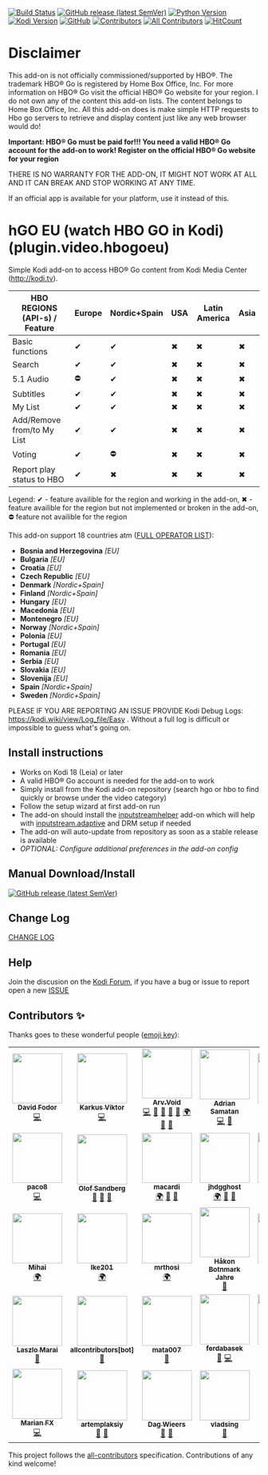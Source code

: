 [![Build Status](https://github.com/arvvoid/plugin.video.hbogoeu/workflows/Build/badge.svg)](https://github.com/arvvoid/plugin.video.hbogoeu/actions)
[![GitHub release (latest SemVer)](https://img.shields.io/github/v/release/arvvoid/plugin.video.hbogoeu)](https://github.com/arvvoid/plugin.video.hbogoeu/blob/master/README.md#install-instructions) 
[![Python Version](https://img.shields.io/badge/python-2.7%20%7C%203.7-blue)](https://kodi.tv/article/attention-addon-developers-migration-python-3)
[![Kodi Version](https://img.shields.io/badge/kodi-18%20or%20%2B-blue)](https://kodi.tv/)
[![GitHub](https://img.shields.io/github/license/arvvoid/plugin.video.hbogoeu?style=flat)](https://opensource.org/licenses/gpl-2.0.php)
[![Contributors](https://img.shields.io/github/contributors/arvvoid/plugin.video.hbogoeu.svg)](https://github.com/arvvoid/plugin.video.hbogoeu/graphs/contributors)
[![All Contributors](https://img.shields.io/badge/all_contributors-32-orange.svg?style=flat-square)](#contributors-)
[![HitCount](http://hits.dwyl.io/arvvoid/pluginvideohbogoeu.svg)](http://hits.dwyl.io/arvvoid/pluginvideohbogoeu)

# Disclaimer

This add-on is not officially commissioned/supported by HBO®. The trademark HBO® Go is registered by Home Box Office, Inc.
For more information on HBO® Go visit the official HBO® Go website for your region.
I do not own any of the content this add-on lists. The content belongs to Home Box Office, Inc. All this add-on does is make simple HTTP requests to Hbo go servers to retrieve and display content just like any web browser would do!

**Important: HBO® Go must be paid for!!! You need a valid HBO® Go account for the add-on to work!
Register on the official HBO® Go website for your region**

THERE IS NO WARRANTY FOR THE ADD-ON, IT MIGHT NOT WORK AT ALL AND IT CAN BREAK AND STOP WORKING AT ANY TIME.

If an official app is available for your platform, use it instead of this.

# hGO EU (watch HBO GO in Kodi) (plugin.video.hbogoeu)

Simple Kodi add-on to access HBO® Go content from Kodi Media Center (http://kodi.tv).

| HBO REGIONS (API-s) / Feature | Europe | Nordic+Spain | USA | Latin America | Asia |
|-------------------------------|--------|--------------|-----|---------------|------|
| Basic functions | ✔ | ✔ | ✖ | ✖ | ✖ |
| Search | ✔ | ✔ | ✖ | ✖ | ✖ |
| 5.1 Audio | ⛔ | ✔ | ✖ | ✖ | ✖ |
| Subtitles | ✔ | ✔ | ✖ | ✖ | ✖ |
| My List | ✔ | ✔ | ✖ | ✖ | ✖ |
| Add/Remove from/to My List | ✔ | ✔ | ✖ | ✖ | ✖ |
| Voting | ✔ | ⛔ | ✖ | ✖ | ✖ |
| Report play  status to HBO | ✔ | ✖ | ✖ | ✖ | ✖ |

Legend: ✔ - feature availible for the region and working in the add-on, ✖ - feature availible for the region but not implemented or broken in the add-on, ⛔ feature not availible for the region

This add-on support 18 countries atm ([FULL OPERATOR LIST](https://github.com/arvvoid/plugin.video.hbogoeu/blob/master/operators.md)): 
*  __Bosnia and Herzegovina__ *[EU]*
*  __Bulgaria__ *[EU]*
*  __Croatia__ *[EU]*
*  __Czech Republic__ *[EU]*
*  __Denmark__ *[Nordic+Spain]*
*  __Finland__ *[Nordic+Spain]*
*  __Hungary__ *[EU]*
*  __Macedonia__ *[EU]*
*  __Montenegro__ *[EU]*
*  __Norway__ *[Nordic+Spain]*
*  __Polonia__ *[EU]*
*  __Portugal__ *[EU]*
*  __Romania__ *[EU]*
*  __Serbia__ *[EU]*
*  __Slovakia__ *[EU]*
*  __Slovenija__ *[EU]*
*  __Spain__ *[Nordic+Spain]*
*  __Sweden__ *[Nordic+Spain]*

PLEASE IF YOU ARE REPORTING AN ISSUE PROVIDE Kodi Debug Logs: https://kodi.wiki/view/Log_file/Easy . Without a full log is difficult or impossible to guess what's going on.

## Install instructions

* Works on Kodi 18 (Leia) or later
* A valid HBO® Go account is needed for the add-on to work
* Simply install from the Kodi add-on repository (search hgo or hbo to find quickly or browse under the video category)
* Follow the setup wizard at first add-on run
* The add-on should install the [inputstreamhelper](https://github.com/emilsvennesson/script.module.inputstreamhelper) add-on which will help with [inputstream.adaptive](https://github.com/peak3d/inputstream.adaptive) and DRM setup if needed
* The add-on will auto-update from repository as soon as a stable release is available
* *OPTIONAL: Configure additional preferences in the add-on config*

## Manual Download/Install

[![GitHub release (latest SemVer)](https://img.shields.io/github/v/release/arvvoid/plugin.video.hbogoeu)](https://github.com/arvvoid/plugin.video.hbogoeu/releases/latest)

## Change Log

[CHANGE LOG](https://github.com/arvvoid/plugin.video.hbogoeu/blob/master/changelog.md)

## Help

Join the discusion on the [Kodi Forum](https://forum.kodi.tv/showthread.php?tid=339798), if you have a bug or issue to report open a new [ISSUE](https://github.com/arvvoid/plugin.video.hbogoeu/issues)

## Contributors ✨

Thanks goes to these wonderful people ([emoji key](https://allcontributors.org/docs/en/emoji-key)):

<!-- ALL-CONTRIBUTORS-LIST:START - Do not remove or modify this section -->
<!-- prettier-ignore-start -->
<!-- markdownlint-disable -->
<table>
  <tr>
    <td align="center"><a href="https://github.com/billsuxx"><img src="https://avatars3.githubusercontent.com/u/4318995?v=4" width="100px;" alt=""/><br /><sub><b>David Fodor</b></sub></a><br /><a href="https://github.com/arvvoid/plugin.video.hbogoeu/commits?author=billsuxx" title="Code">💻</a></td>
    <td align="center"><a href="https://github.com/karkusviktor"><img src="https://avatars1.githubusercontent.com/u/14263851?v=4" width="100px;" alt=""/><br /><sub><b>Karkus Viktor</b></sub></a><br /><a href="https://github.com/arvvoid/plugin.video.hbogoeu/commits?author=karkusviktor" title="Code">💻</a></td>
    <td align="center"><a href="https://github.com/arvvoid"><img src="https://avatars2.githubusercontent.com/u/46710439?v=4" width="100px;" alt=""/><br /><sub><b>Arv.Void</b></sub></a><br /><a href="https://github.com/arvvoid/plugin.video.hbogoeu/commits?author=arvvoid" title="Code">💻</a> <a href="https://github.com/arvvoid/plugin.video.hbogoeu/commits?author=arvvoid" title="Documentation">📖</a> <a href="#ideas-arvvoid" title="Ideas, Planning, & Feedback">🤔</a> <a href="#maintenance-arvvoid" title="Maintenance">🚧</a> <a href="https://github.com/arvvoid/plugin.video.hbogoeu/pulls?q=is%3Apr+reviewed-by%3Aarvvoid" title="Reviewed Pull Requests">👀</a> <a href="#translation-arvvoid" title="Translation">🌍</a> <a href="https://github.com/arvvoid/plugin.video.hbogoeu/issues?q=author%3Aarvvoid" title="Bug reports">🐛</a> <a href="#question-arvvoid" title="Answering Questions">💬</a></td>
    <td align="center"><a href="https://github.com/Sakerdot"><img src="https://avatars3.githubusercontent.com/u/9504138?v=4" width="100px;" alt=""/><br /><sub><b>Adrian Samatan</b></sub></a><br /><a href="https://github.com/arvvoid/plugin.video.hbogoeu/commits?author=Sakerdot" title="Code">💻</a> <a href="#ideas-Sakerdot" title="Ideas, Planning, & Feedback">🤔</a></td>
    <td align="center"><a href="http://ajnasz.hu"><img src="https://avatars1.githubusercontent.com/u/38329?v=4" width="100px;" alt=""/><br /><sub><b>Lajos Koszti</b></sub></a><br /><a href="#translation-Ajnasz" title="Translation">🌍</a> <a href="https://github.com/arvvoid/plugin.video.hbogoeu/commits?author=Ajnasz" title="Code">💻</a> <a href="https://github.com/arvvoid/plugin.video.hbogoeu/issues?q=author%3AAjnasz" title="Bug reports">🐛</a></td>
    <td align="center"><a href="https://github.com/yuppity"><img src="https://avatars3.githubusercontent.com/u/18071690?v=4" width="100px;" alt=""/><br /><sub><b>yuppity</b></sub></a><br /><a href="https://github.com/arvvoid/plugin.video.hbogoeu/commits?author=yuppity" title="Code">💻</a> <a href="https://github.com/arvvoid/plugin.video.hbogoeu/issues?q=author%3Ayuppity" title="Bug reports">🐛</a></td>
    <td align="center"><a href="https://github.com/awdAvenger"><img src="https://avatars2.githubusercontent.com/u/13065046?v=4" width="100px;" alt=""/><br /><sub><b>Knut Tidemann</b></sub></a><br /><a href="https://github.com/arvvoid/plugin.video.hbogoeu/issues?q=author%3AawdAvenger" title="Bug reports">🐛</a> <a href="https://github.com/arvvoid/plugin.video.hbogoeu/commits?author=awdAvenger" title="Code">💻</a></td>
  </tr>
  <tr>
    <td align="center"><a href="https://github.com/Paco8"><img src="https://avatars1.githubusercontent.com/u/5084042?v=4" width="100px;" alt=""/><br /><sub><b>paco8</b></sub></a><br /><a href="https://github.com/arvvoid/plugin.video.hbogoeu/commits?author=paco8" title="Code">💻</a></td>
    <td align="center"><a href="https://github.com/PolliSoft"><img src="https://avatars0.githubusercontent.com/u/563252?v=4" width="100px;" alt=""/><br /><sub><b>Olof Sandberg</b></sub></a><br /><a href="https://github.com/arvvoid/plugin.video.hbogoeu/issues?q=author%3APolliSoft" title="Bug reports">🐛</a> <a href="#ideas-PolliSoft" title="Ideas, Planning, & Feedback">🤔</a> <a href="#userTesting-PolliSoft" title="User Testing">📓</a></td>
    <td align="center"><a href="https://github.com/macardi"><img src="https://avatars0.githubusercontent.com/u/71271?v=4" width="100px;" alt=""/><br /><sub><b>macardi</b></sub></a><br /><a href="#translation-macardi" title="Translation">🌍</a> <a href="#ideas-macardi" title="Ideas, Planning, & Feedback">🤔</a> <a href="#userTesting-macardi" title="User Testing">📓</a></td>
    <td align="center"><a href="https://github.com/jhdgghost"><img src="https://avatars2.githubusercontent.com/u/25726039?v=4" width="100px;" alt=""/><br /><sub><b>jhdgghost</b></sub></a><br /><a href="#translation-jhdgghost" title="Translation">🌍</a> <a href="#ideas-jhdgghost" title="Ideas, Planning, & Feedback">🤔</a> <a href="#userTesting-jhdgghost" title="User Testing">📓</a></td>
    <td align="center"><a href="https://github.com/jumakki"><img src="https://avatars3.githubusercontent.com/u/32912134?v=4" width="100px;" alt=""/><br /><sub><b>jumakki</b></sub></a><br /><a href="#translation-jumakki" title="Translation">🌍</a> <a href="https://github.com/arvvoid/plugin.video.hbogoeu/issues?q=author%3Ajumakki" title="Bug reports">🐛</a> <a href="#ideas-jumakki" title="Ideas, Planning, & Feedback">🤔</a> <a href="#userTesting-jumakki" title="User Testing">📓</a></td>
    <td align="center"><a href="https://github.com/sanangel"><img src="https://avatars1.githubusercontent.com/u/20192587?v=4" width="100px;" alt=""/><br /><sub><b>sanangel</b></sub></a><br /><a href="#ideas-sanangel" title="Ideas, Planning, & Feedback">🤔</a> <a href="#userTesting-sanangel" title="User Testing">📓</a></td>
    <td align="center"><a href="http://www.el-magnifico.org"><img src="https://avatars0.githubusercontent.com/u/697599?v=4" width="100px;" alt=""/><br /><sub><b>Alfonso E.M.</b></sub></a><br /><a href="#ideas-alfem" title="Ideas, Planning, & Feedback">🤔</a> <a href="#userTesting-alfem" title="User Testing">📓</a></td>
  </tr>
  <tr>
    <td align="center"><a href="http://mihai.discuta-liber.com/"><img src="https://avatars1.githubusercontent.com/u/14995307?v=4" width="100px;" alt=""/><br /><sub><b>Mihai</b></sub></a><br /><a href="#translation-tmihai20" title="Translation">🌍</a></td>
    <td align="center"><a href="https://github.com/Ike201"><img src="https://avatars2.githubusercontent.com/u/51044106?v=4" width="100px;" alt=""/><br /><sub><b>Ike201</b></sub></a><br /><a href="#translation-Ike201" title="Translation">🌍</a></td>
    <td align="center"><a href="https://github.com/mrthosi"><img src="https://avatars2.githubusercontent.com/u/55213305?v=4" width="100px;" alt=""/><br /><sub><b>mrthosi</b></sub></a><br /><a href="#translation-mrthosi" title="Translation">🌍</a></td>
    <td align="center"><a href="http://håkonjahre.no"><img src="https://avatars3.githubusercontent.com/u/1866620?v=4" width="100px;" alt=""/><br /><sub><b>Håkon Botnmark Jahre</b></sub></a><br /><a href="https://github.com/arvvoid/plugin.video.hbogoeu/issues?q=author%3Ahaakobja" title="Bug reports">🐛</a></td>
    <td align="center"><a href="https://github.com/sile70000"><img src="https://avatars2.githubusercontent.com/u/46074370?v=4" width="100px;" alt=""/><br /><sub><b>sile70000</b></sub></a><br /><a href="https://github.com/arvvoid/plugin.video.hbogoeu/issues?q=author%3Asile70000" title="Bug reports">🐛</a> <a href="#ideas-sile70000" title="Ideas, Planning, & Feedback">🤔</a> <a href="#userTesting-sile70000" title="User Testing">📓</a> <a href="https://github.com/arvvoid/plugin.video.hbogoeu/commits?author=sile70000" title="Code">💻</a></td>
    <td align="center"><a href="https://github.com/ntilagoa"><img src="https://avatars1.githubusercontent.com/u/13465787?v=4" width="100px;" alt=""/><br /><sub><b>ntilagoa</b></sub></a><br /><a href="https://github.com/arvvoid/plugin.video.hbogoeu/issues?q=author%3Antilagoa" title="Bug reports">🐛</a></td>
    <td align="center"><a href="http://www.autorinomina.it"><img src="https://avatars2.githubusercontent.com/u/3257156?v=4" width="100px;" alt=""/><br /><sub><b>Stefano Gottardo</b></sub></a><br /><a href="#ideas-CastagnaIT" title="Ideas, Planning, & Feedback">🤔</a> <a href="https://github.com/arvvoid/plugin.video.hbogoeu/commits?author=CastagnaIT" title="Code">💻</a></td>
  </tr>
  <tr>
    <td align="center"><a href="http://noispot.com"><img src="https://avatars3.githubusercontent.com/u/6267837?v=4" width="100px;" alt=""/><br /><sub><b>Laszlo Marai</b></sub></a><br /><a href="#ideas-atleta" title="Ideas, Planning, & Feedback">🤔</a></td>
    <td align="center"><a href="https://github.com/all-contributors/all-contributors-bot"><img src="https://avatars3.githubusercontent.com/u/46843839?v=4" width="100px;" alt=""/><br /><sub><b>allcontributors[bot]</b></sub></a><br /><a href="https://github.com/arvvoid/plugin.video.hbogoeu/commits?author=allcontributors" title="Documentation">📖</a></td>
    <td align="center"><a href="https://github.com/mata007"><img src="https://avatars1.githubusercontent.com/u/22648433?v=4" width="100px;" alt=""/><br /><sub><b>mata007</b></sub></a><br /><a href="https://github.com/arvvoid/plugin.video.hbogoeu/issues?q=author%3Amata007" title="Bug reports">🐛</a></td>
    <td align="center"><a href="https://github.com/ferdabasek"><img src="https://avatars2.githubusercontent.com/u/58233539?v=4" width="100px;" alt=""/><br /><sub><b>ferdabasek</b></sub></a><br /><a href="#ideas-ferdabasek" title="Ideas, Planning, & Feedback">🤔</a> <a href="https://github.com/arvvoid/plugin.video.hbogoeu/commits?author=ferdabasek" title="Code">💻</a></td>
    <td align="center"><a href="https://github.com/durip"><img src="https://avatars3.githubusercontent.com/u/13102223?v=4" width="100px;" alt=""/><br /><sub><b>durip</b></sub></a><br /><a href="#userTesting-durip" title="User Testing">📓</a> <a href="#translation-durip" title="Translation">🌍</a></td>
    <td align="center"><a href="https://github.com/splichy"><img src="https://avatars3.githubusercontent.com/u/16658908?v=4" width="100px;" alt=""/><br /><sub><b>splichy</b></sub></a><br /><a href="#ideas-splichy" title="Ideas, Planning, & Feedback">🤔</a> <a href="https://github.com/arvvoid/plugin.video.hbogoeu/commits?author=splichy" title="Code">💻</a></td>
    <td align="center"><a href="https://github.com/boblo1"><img src="https://avatars1.githubusercontent.com/u/58788554?v=4" width="100px;" alt=""/><br /><sub><b>boblo1</b></sub></a><br /><a href="#translation-boblo1" title="Translation">🌍</a></td>
  </tr>
  <tr>
    <td align="center"><a href="http://marianfocsa.info"><img src="https://avatars3.githubusercontent.com/u/17079638?v=4" width="100px;" alt=""/><br /><sub><b>Marian FX</b></sub></a><br /><a href="https://github.com/arvvoid/plugin.video.hbogoeu/commits?author=marianfx" title="Code">💻</a></td>
    <td align="center"><a href="https://github.com/artemplaksiy"><img src="https://avatars0.githubusercontent.com/u/34888588?v=4" width="100px;" alt=""/><br /><sub><b>artemplaksiy</b></sub></a><br /><a href="https://github.com/arvvoid/plugin.video.hbogoeu/issues?q=author%3Aartemplaksiy" title="Bug reports">🐛</a> <a href="#ideas-artemplaksiy" title="Ideas, Planning, & Feedback">🤔</a></td>
    <td align="center"><a href="http://dag.wiee.rs/blog/"><img src="https://avatars0.githubusercontent.com/u/388198?v=4" width="100px;" alt=""/><br /><sub><b>Dag Wieers</b></sub></a><br /><a href="https://github.com/arvvoid/plugin.video.hbogoeu/issues?q=author%3Adagwieers" title="Bug reports">🐛</a> <a href="#ideas-dagwieers" title="Ideas, Planning, & Feedback">🤔</a></td>
    <td align="center"><a href="https://github.com/Buraddo23"><img src="https://avatars0.githubusercontent.com/u/28982082?v=4" width="100px;" alt=""/><br /><sub><b>vladsing</b></sub></a><br /><a href="https://github.com/arvvoid/plugin.video.hbogoeu/issues?q=author%3ABuraddo23" title="Bug reports">🐛</a></td>
  </tr>
</table>

<!-- markdownlint-enable -->
<!-- prettier-ignore-end -->
<!-- ALL-CONTRIBUTORS-LIST:END -->

This project follows the [all-contributors](https://github.com/all-contributors/all-contributors) specification. Contributions of any kind welcome!
